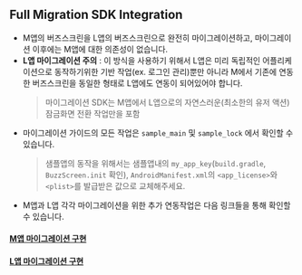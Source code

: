 ## Full Migration SDK Integration
- M앱의 버즈스크린을 L앱의 버즈스크린으로 완전히 마이그레이션하고, 마이그레이션 이후에는 M앱에 대한 의존성이 없습니다.
- **L앱 마이그레이션 주의** : 이 방식을 사용하기 위해서 L앱은 미리 독립적인 어플리케이션으로 동작하기위한 기반 작업(ex. 로그인 관리)뿐만 아니라 M에서 기존에 연동한 버즈스크린을 동일한 형태로 L앱에도 연동이 되어있어야 합니다.
    > 마이그레이션 SDK는 M앱에서 L앱으로의 자연스러운(최소한의 유저 액션) 잠금화면 전환 작업만을 포함
- 마이그레이션 가이드의 모든 작업은 `sample_main` 및 `sample_lock` 에서 확인할 수 있습니다.
    > 샘플앱의 동작을 위해서는 샘플앱내의 `my_app_key`(`build.gradle`, `BuzzScreen.init` 확인), `AndroidManifest.xml`의 `<app_license>`와 `<plist>`를 발급받은 값으로 교체해주세요. 
- M앱과 L앱 각각 마이그레이션을 위한 추가 연동작업은 다음 링크들을 통해 확인할 수 있습니다. 

#### [M앱 마이그레이션 구현](FULL-MIGRATION-M.md)
#### [L앱 마이그레이션 구현](FULL-MIGRATION-L.md)
